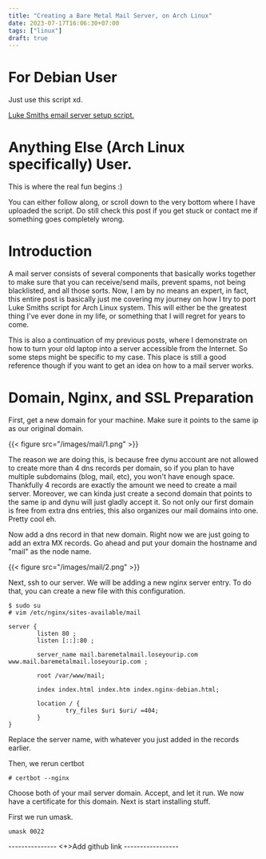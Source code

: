```yaml
---
title: "Creating a Bare Metal Mail Server, on Arch Linux"
date: 2023-07-17T16:06:30+07:00
tags: ["linux"]
draft: true
---
```


# For Debian User

Just use this script xd.

[Luke Smiths email server setup script.](https://github.com/LukeSmithxyz/emailwiz)

# Anything Else (Arch Linux specifically) User.

This is where the real fun begins :)

You can either follow along, or scroll down to the very bottom where I have uploaded the script. Do still check this post if you get stuck or contact me if something goes completely wrong.

# Introduction

A mail server consists of several components that basically works together to make sure that you can receive/send mails, prevent spams, not being blacklisted, and all those sorts. Now, I am by no means an expert, in fact, this entire post is basically just me covering my journey on how I try to port Luke Smiths script for Arch Linux system. This will either be the greatest thing I've ever done in my life, or something that I will regret for years to come.

This is also a continuation of my previous posts, where I demonstrate on how to turn your old laptop into a server accessible from the Internet. So some steps might be specific to my case. This place is still a good reference though if you want to get an idea on how to a mail server works.

# Domain, Nginx, and SSL Preparation

First, get a new domain for your machine. Make sure it points to the same ip as our original domain.

{{< figure src="/images/mail/1.png" >}}

The reason we are doing this, is because free dynu account are not allowed to create more than 4 dns records per domain, so if you plan to have multiple subdomains (blog, mail, etc), you won't have enough space. Thankfully 4 records are exactly the amount we need to create a mail server. Moreover, we can kinda just create a second domain that points to the same ip and dynu will just gladly accept it. So not only our first domain is free from extra dns entries, this also organizes our mail domains into one. Pretty cool eh. 

Now add a dns record in that new domain. Right now we are just going to add an extra MX records. Go ahead and put your domain the hostname and "mail" as the node name.

{{< figure src="/images/mail/2.png" >}}

Next, ssh to our server. We will be adding a new nginx server entry. To do that, you can create a new file with this configuration.

```
$ sudo su
# vim /etc/nginx/sites-available/mail 
```
``` nginx
server {
        listen 80 ;
        listen [::]:80 ;

        server_name mail.baremetalmail.loseyourip.com www.mail.baremetalmail.loseyourip.com ;

        root /var/www/mail;

        index index.html index.htm index.nginx-debian.html;

        location / {
                try_files $uri $uri/ =404;
        }
}
```
Replace the server name, with whatever you just added in the records earlier.

Then, we rerun certbot
```
# certbot --nginx
```
Choose both of your mail server domain. Accept, and let it run. We now have a certificate for this domain. Next is start installing stuff.

First we run umask.
```
umask 0022
```


--------------- <+>Add github link -----------------
